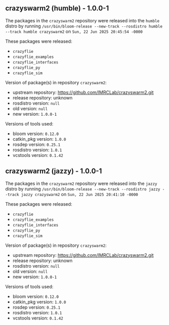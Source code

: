 ## crazyswarm2 (humble) - 1.0.0-1

The packages in the `crazyswarm2` repository were released into the `humble` distro by running `/usr/bin/bloom-release --new-track --rosdistro humble --track humble crazyswarm2` on `Sun, 22 Jun 2025 20:45:54 -0000`

These packages were released:
- `crazyflie`
- `crazyflie_examples`
- `crazyflie_interfaces`
- `crazyflie_py`
- `crazyflie_sim`

Version of package(s) in repository `crazyswarm2`:

- upstream repository: https://github.com/IMRCLab/crazyswarm2.git
- release repository: unknown
- rosdistro version: `null`
- old version: `null`
- new version: `1.0.0-1`

Versions of tools used:

- bloom version: `0.12.0`
- catkin_pkg version: `1.0.0`
- rosdep version: `0.25.1`
- rosdistro version: `1.0.1`
- vcstools version: `0.1.42`


## crazyswarm2 (jazzy) - 1.0.0-1

The packages in the `crazyswarm2` repository were released into the `jazzy` distro by running `/usr/bin/bloom-release --new-track --rosdistro jazzy --track jazzy crazyswarm2` on `Sun, 22 Jun 2025 20:41:10 -0000`

These packages were released:
- `crazyflie`
- `crazyflie_examples`
- `crazyflie_interfaces`
- `crazyflie_py`
- `crazyflie_sim`

Version of package(s) in repository `crazyswarm2`:

- upstream repository: https://github.com/IMRCLab/crazyswarm2.git
- release repository: unknown
- rosdistro version: `null`
- old version: `null`
- new version: `1.0.0-1`

Versions of tools used:

- bloom version: `0.12.0`
- catkin_pkg version: `1.0.0`
- rosdep version: `0.25.1`
- rosdistro version: `1.0.1`
- vcstools version: `0.1.42`


